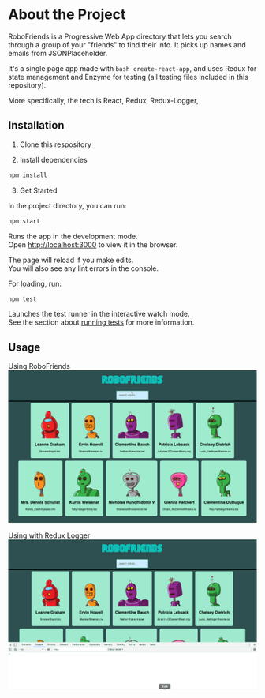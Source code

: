 # About the Project

RoboFriends is a Progressive Web App directory that lets you search through a group of your "friends" to find their info. It picks up names and emails from JSONPlaceholder.

It's a single page app made with ```bash create-react-app```, and uses Redux for state management and Enzyme for testing (all testing files included in this repository).

More specifically, the tech is React, Redux, Redux-Logger, 

## Installation

1. Clone this respository

2. Install dependencies

```bash
npm install
```

3. Get Started 

In the project directory, you can run:

```bash
npm start
```
Runs the app in the development mode.<br>
Open [http://localhost:3000](http://localhost:3000) to view it in the browser.

The page will reload if you make edits.<br>
You will also see any lint errors in the console.

For loading, run: 
```bash 
npm test
```

Launches the test runner in the interactive watch mode.<br>
See the section about [running tests](https://facebook.github.io/create-react-app/docs/running-tests) for more information.


## Usage

Using RoboFriends
![Using RoboFriends](/Images/RoboFriendsMain.gif)

Using with Redux Logger
![RoboFriends with Redux Logger](/Images/RoboFriends_Redux_Logger.gif)
